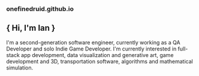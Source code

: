 ### onefinedruid.github.io
## { Hi, I'm Ian }
I'm a second-generation software engineer, currently working as a QA Developer and solo Indie Game Developer.
I'm currently interested in full-stack app development, data visualization and generative art, game development and 3D, transportation software, algorithms and mathematical simulation.
